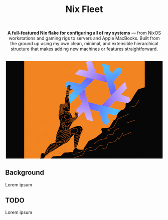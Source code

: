<div align="center">
  <div>
    <h1>Nix Fleet</h1>
    <br>
  </div>
  <div>
    <p><b>A full-featured Nix flake for configuring all of my systems</b> — from NixOS workstations and gaming rigs to servers and Apple MacBooks. Built from the ground up using my own clean, minimal, and extensible hierarchical structure that makes adding new machines or features straightforward.</p>
    <br>
  </div>
  <div>
		<img width="500" src="./docs/assets/sisyphus.jpeg" alt="this flake is my boulder">
		<br>
	</div>
</div>

## Background

Lorem ipsum

## TODO

Lorem ipsum

